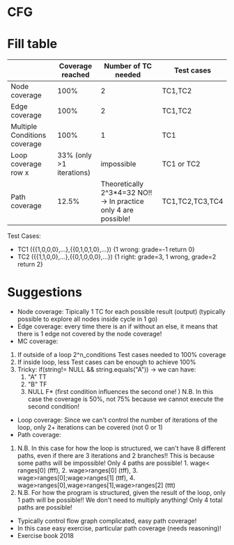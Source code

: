 # CFG

# Fill table
|                              | Coverage reached         | Number of TC needed                                             | Test cases      |
| ---------------------------- | ------------------------ | --------------------------------------------------------------- | --------------- |
| Node coverage                | 100%                     | 2                                                               | TC1,TC2         |
| Edge coverage                | 100%                     | 2                                                               | TC1,TC2         |
| Multiple Conditions coverage | 100%                     | 1                                                               | TC1             |
| Loop coverage row x          | 33% (only >1 iterations) | impossible                                                      | TC1 or TC2      |
| Path coverage                | 12.5%                    | Theoretically 2^3*4=32 NO!! -> In practice only 4 are possible! | TC1,TC2,TC3,TC4 |

Test Cases:
- TC1 ({{1,0,0,0},...},{{0,1,0,1,0},...}) {1 wrong: grade=-1 return 0}
- TC2 ({{1,1,0,0},...},{{0,1,0,0,0},...}) {1 right: grade=3, 1 wrong, grade=2 return 2}


# Suggestions
- Node coverage: Tipically 1 TC for each possible result (output) (typically possible to explore all nodes inside cycle in 1 go) 
- Edge coverage: every time there is an if without an else, it means that there is 1 edge not covered by the node coverage!
- MC coverage:
1. If outside of a loop 2^n_conditions Test cases needed to 100% coverage
2. If inside loop, less Test cases can be enough to achieve 100%
3. Tricky: if(string!= NULL && string.equals("A")) -> we can have:
   1. "A" TT
   2. "B" TF
   3. NULL F* (first condition influences the second one! )
   N.B. In this case the coverage is 50%, not 75% because we cannot execute the second condition!
- Loop coverage: Since we can't control the number of iterations of the loop, only 2+ iterations can be covered (not 0 or 1)
- Path coverage:
1.  N.B. In this case for how the loop is structured, we can't have 8 different paths, even if there are 3 iterations and 2 branches!! This is because some paths will be impossible! Only 4 paths are possible! 1. wage< ranges[0] (fff), 2. wage>ranges[0] (tff), 3. wage>ranges[0];wage>ranges[1] (ttf), 4. wage>ranges[0],wage>ranges[1],wage>ranges[2] (ttt)
2. N.B. For how the program is structured, given the result of the loop, only 1 path will be possible!! We don't need to multiply anything! Only 4 total paths are possible!
- Typically control flow graph complicated, easy path coverage!
- In this case easy exercise, particular path coverage (needs reasoning)!
- Exercise book 2018